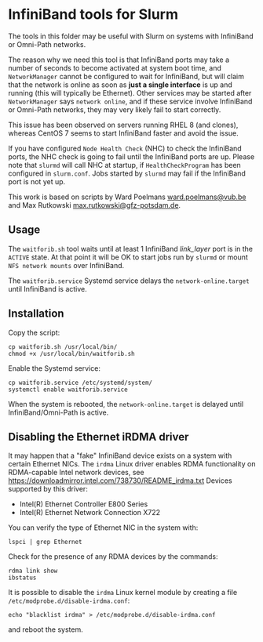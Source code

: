# InfiniBand tools for Slurm

The tools in this folder may be useful with Slurm on systems with InfiniBand or Omni-Path networks.

The reason why we need this tool is that InfiniBand ports may take a number of seconds to become activated at system boot time,
and `NetworkManager` cannot be configured to wait for InfiniBand,
but will claim that the network is online as soon as **just a single interface** is up and running
(this will typically be Ethernet).
Other services may be started after `NetworkManager` says `network online`,
and if these service involve InfiniBand or Omni-Path networks,
they may very likely fail to start correctly.

This issue has been observed on servers running RHEL 8 (and clones),
whereas CentOS 7 seems to start InfiniBand faster and avoid the issue.

If you have configured `Node Health Check` (NHC) to check the InfiniBand ports,
the NHC check is going to fail until the InfiniBand ports are up.
Please note that `slurmd` will call NHC at startup, if `HealthCheckProgram` has been configured in `slurm.conf`.
Jobs started by `slurmd` may fail if the InfiniBand port is not yet up.

This work is based on scripts by Ward Poelmans <ward.poelmans@vub.be> and Max Rutkowski <max.rutkowski@gfz-potsdam.de>.

Usage
-----

The `waitforib.sh` tool waits until at least 1 InfiniBand *link_layer* port is in the `ACTIVE` state.
At that point it will be OK to start jobs run by `slurmd` or mount `NFS network mounts` over InfiniBand.

The `waitforib.service` Systemd service delays the `network-online.target` until InfiniBand is active.

Installation
--------------

Copy the script:
```
cp waitforib.sh /usr/local/bin/
chmod +x /usr/local/bin/waitforib.sh
```

Enable the Systemd service:
```
cp waitforib.service /etc/systemd/system/
systemctl enable waitforib.service
```

When the system is rebooted, the `network-online.target` is delayed until InfiniBand/Omni-Path is active.

Disabling the Ethernet iRDMA driver
----------------------------------------

It may happen that a "fake" InfiniBand device exists on a system with certain Ethernet NICs.
The `irdma` Linux driver enables RDMA functionality on RDMA-capable Intel network devices,
see https://downloadmirror.intel.com/738730/README_irdma.txt
Devices supported by this driver:

- Intel(R) Ethernet Controller E800 Series
- Intel(R) Ethernet Network Connection X722

You can verify the type of Ethernet NIC in the system with:
```
lspci | grep Ethernet
```
Check for the presence of any RDMA devices by the commands:
```
rdma link show
ibstatus
```

It is possible to disable the `irdma` Linux kernel module by creating a file `/etc/modprobe.d/disable-irdma.conf`:
```
echo "blacklist irdma" > /etc/modprobe.d/disable-irdma.conf
```
and reboot the system.
